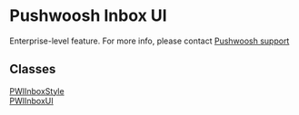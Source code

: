 # Pushwoosh Inbox UI #
Enterprise-level feature. For more info, please contact [Pushwoosh support](https://www.pushwoosh.com/contact-us/)

## Classes
[PWIInboxStyle](PWIInboxStyle.md)  
[PWIInboxUI](PWIInboxUI.md)  
